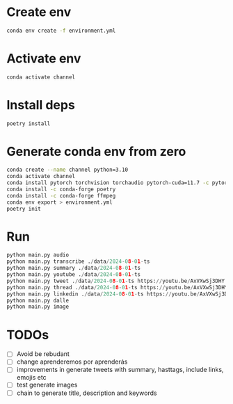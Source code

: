# Create env

```sh
conda env create -f environment.yml
```

# Activate env

```sh
conda activate channel
```

# Install deps

```sh
poetry install
```

# Generate conda env from zero
```sh
conda create --name channel python=3.10
conda activate channel
conda install pytorch torchvision torchaudio pytorch-cuda=11.7 -c pytorch -c nvidia
conda install -c conda-forge poetry
conda install -c conda-forge ffmpeg
conda env export > environment.yml
poetry init

```

# Run
```py
python main.py audio
python main.py transcribe ./data/2024-08-01-ts
python main.py summary ./data/2024-08-01-ts
python main.py youtube ./data/2024-08-01-ts
python main.py tweet ./data/2024-08-01-ts https://youtu.be/AxVXwSj3DHY "Developers"
python main.py thread ./data/2024-08-01-ts https://youtu.be/AxVXwSj3DHY "Developers"
python main.py linkedin ./data/2024-08-01-ts https://youtu.be/AxVXwSj3DHY "Developers" "text" "video"
python main.py dalle
python main.py image
``` 

# TODOs

- [ ] Avoid be rebudant
- [ ] change aprenderemos por aprenderás
- [ ] improvements in generate tweets with summary, hasttags, include links, emojis etc
- [ ] test generate images
- [ ] chain to generate title, description and keywords